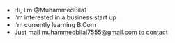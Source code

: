 - Hi, I’m @MuhammedBila1
- I’m interested in a business start up
- I’m currently learning B.Com
- Just mail muhammedbilal7555@gmail.com to contact



<!---
MuhammedBila1/MuhammedBila1 is a ✨ special ✨ repository because its `README.md` (this file) appears on your GitHub profile.
You can click the Preview link to take a look at your changes.
--->
